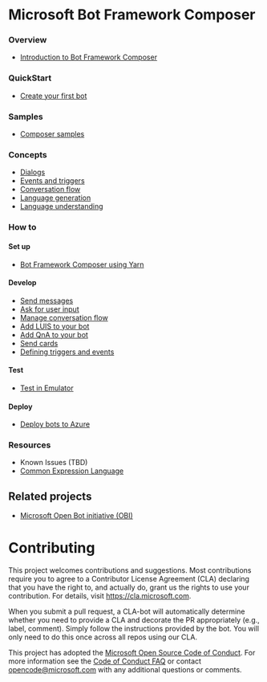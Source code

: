 
# Microsoft Bot Framework Composer
### Overview
- [Introduction to Bot Framework Composer](https://github.com/microsoft/BotFramework-Composer/blob/kaiqb/Ignite2019/docs/bfcomposer-intro.md)

### QuickStart
- [Create your first bot](./docs/tutorial-create-echobot.md) 
### Samples 
- [Composer samples](https://github.com/microsoft/BotFramework-Composer/tree/stable/SampleBots) 
### Concepts 
- [Dialogs](https://github.com/microsoft/BotFramework-Composer/blob/kaiqb/Ignite2019/docs/concept-dialog-draft.md)
- [Events and triggers](https://github.com/microsoft/BotFramework-Composer/blob/kaiqb/Ignite2019/docs/concept-events-and-triggers-draft.md)
- [Conversation flow](https://github.com/microsoft/BotFramework-Composer/blob/kaiqb/Ignite2019/docs/concept-memory.md)
- [Language generation](https://github.com/microsoft/BotFramework-Composer/blob/kaiqb/Ignite2019/docs/concept-language-genereation-draft.md)
- [Language understanding](https://github.com/microsoft/BotFramework-Composer/blob/kaiqb/Ignite2019/docs/concept-language-understanding-draft.md)

### How to
#### Set up
- [Bot Framework Composer using Yarn](https://github.com/microsoft/BotFramework-Composer/blob/kaiqb/Ignite2019/docs/setup-yarn.md)
#### Develop
- [Send messages](https://github.com/microsoft/BotFramework-Composer/blob/kaiqb/Ignite2019/docs/howto-sending-messages-draft.md)
- [Ask for user input](https://github.com/microsoft/BotFramework-Composer/blob/kaiqb/Ignite2019/docs/howto-ask-for-user-input-draft.md)
- [Manage conversation flow](https://github.com/microsoft/BotFramework-Composer/blob/kaiqb/Ignite2019/docs/howto-controlling-conversation-flow-draft.md)
- [Add LUIS to your bot](https://github.com/microsoft/BotFramework-Composer/blob/kaiqb/Ignite2019/docs/howto-using-LUIS.md)
- [Add QnA to your bot](https://github.com/microsoft/BotFramework-Composer/blob/kaiqb/Ignite2019/docs/how-to-add-qna-to-bot.md)
- [Send cards](https://github.com/microsoft/BotFramework-Composer/blob/kaiqb/Ignite2019/docs/howto-sending-cards.md) 
- [Defining triggers and events](https://github.com/microsoft/BotFramework-Composer/blob/kaiqb/Ignite2019/docs/howto-defining-triggers.md)
#### Test
- [Test in Emulator](https://docs.microsoft.com/en-us/azure/bot-service/bot-service-debug-emulator?view=azure-bot-service-4.0&tabs=csharp)
#### Deploy
- [Deploy bots to Azure](https://github.com/microsoft/BotFramework-Composer/blob/stable/docs/10-24-2019-Hack.md)
### Resources
- Known Issues (TBD)
- [Common Expression Language](https://github.com/microsoft/BotBuilder-Samples/blob/master/experimental/common-expression-language/prebuilt-functions.md)

## Related projects
* [Microsoft Open Bot initiative (OBI)](https://github.com/Microsoft/botframework-obi)

# Contributing

This project welcomes contributions and suggestions.  Most contributions require you to agree to a
Contributor License Agreement (CLA) declaring that you have the right to, and actually do, grant us
the rights to use your contribution. For details, visit https://cla.microsoft.com.

When you submit a pull request, a CLA-bot will automatically determine whether you need to provide
a CLA and decorate the PR appropriately (e.g., label, comment). Simply follow the instructions
provided by the bot. You will only need to do this once across all repos using our CLA.

This project has adopted the [Microsoft Open Source Code of Conduct](https://opensource.microsoft.com/codeofconduct/).
For more information see the [Code of Conduct FAQ](https://opensource.microsoft.com/codeofconduct/faq/) or
contact [opencode@microsoft.com](mailto:opencode@microsoft.com) with any additional questions or comments.
